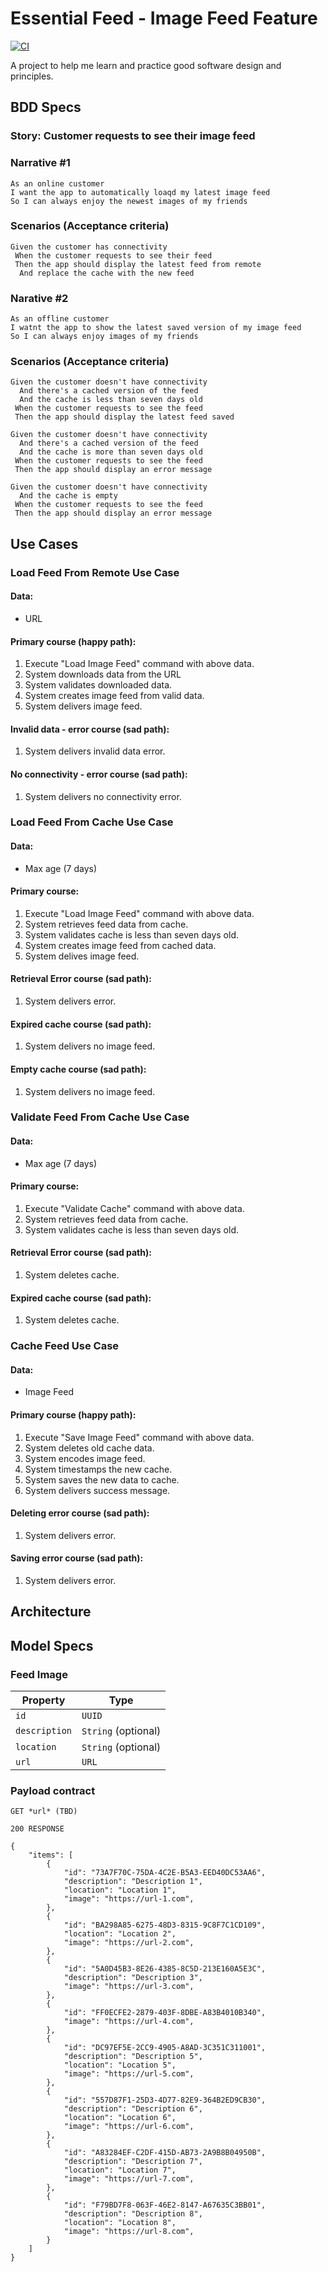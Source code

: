# Essential Feed - Image Feed Feature

[![CI](https://github.com/dsmith42/EssentialFeed/actions/workflows/CI.yml/badge.svg)](https://github.com/dsmith42/EssentialFeed/actions/workflows/CI.yml)

A project to help me learn and practice good software design and principles.

## BDD Specs

### Story: Customer requests to see their image feed

### Narrative #1
```
As an online customer
I want the app to automatically loaqd my latest image feed
So I can always enjoy the newest images of my friends
```
### Scenarios (Acceptance criteria)
```
Given the customer has connectivity
 When the customer requests to see their feed
 Then the app should display the latest feed from remote
  And replace the cache with the new feed
```
### Narative #2
```
As an offline customer
I watnt the app to show the latest saved version of my image feed
So I can always enjoy images of my friends
```
### Scenarios (Acceptance criteria)
```
Given the customer doesn't have connectivity
  And there's a cached version of the feed
  And the cache is less than seven days old
 When the customer requests to see the feed
 Then the app should display the latest feed saved

Given the customer doesn't have connectivity
  And there's a cached version of the feed
  And the cache is more than seven days old
 When the customer requests to see the feed
 Then the app should display an error message

Given the customer doesn't have connectivity
  And the cache is empty
 When the customer requests to see the feed
 Then the app should display an error message
```

## Use Cases

### Load Feed From Remote Use Case

#### Data:
- URL

#### Primary course (happy path):
1. Execute "Load Image Feed" command with above data.
2. System downloads data from the URL
3. System validates downloaded data.
4. System creates image feed from valid data.
5. System delivers image feed.

#### Invalid data - error course (sad path):
1. System delivers invalid data error.

#### No connectivity - error course (sad path):
1. System delivers no connectivity  error.


### Load Feed From Cache Use Case

#### Data:
- Max age (7 days)

#### Primary course:
1. Execute "Load Image Feed" command with above data.
2. System retrieves feed data from cache.
3. System validates cache is less than seven days old.
4. System creates image feed from cached data.
5. System delives image feed.

#### Retrieval Error course (sad path):
1. System delivers error.

#### Expired cache course (sad path):
1. System delivers no image feed.

#### Empty cache course (sad path):
1. System delivers no image feed.


### Validate Feed From Cache Use Case

#### Data:
- Max age (7 days)

#### Primary course:
1. Execute "Validate Cache" command with above data.
2. System retrieves feed data from cache.
3. System validates cache is less than seven days old.

#### Retrieval Error course (sad path):
1. System deletes cache.

#### Expired cache course (sad path):
1. System deletes cache.


### Cache Feed Use Case

#### Data:
- Image Feed

#### Primary course (happy path):
1. Execute "Save Image Feed" command with above data.
2. System deletes old cache data.
3. System encodes image feed.
4. System timestamps the new cache.
5. System saves the new data to cache.
6. System delivers success message.

#### Deleting error course (sad path):
1. System delivers error.

#### Saving error course (sad path):
1. System delivers error.

## Architecture

## Model Specs

### Feed Image

| Property      | Type                |
|---------------|---------------------|
| `id`          | `UUID`              |
| `description` | `String` (optional) |
| `location`    | `String` (optional) |
| `url`         | `URL`               |

### Payload contract

```
GET *url* (TBD)

200 RESPONSE

{
	"items": [
		{
			"id": "73A7F70C-75DA-4C2E-B5A3-EED40DC53AA6",
			"description": "Description 1",
			"location": "Location 1",
			"image": "https://url-1.com",
		},
		{
			"id": "BA298A85-6275-48D3-8315-9C8F7C1CD109",
			"location": "Location 2",
			"image": "https://url-2.com",
		},
		{
			"id": "5A0D45B3-8E26-4385-8C5D-213E160A5E3C",
			"description": "Description 3",
			"image": "https://url-3.com",
		},
		{
			"id": "FF0ECFE2-2879-403F-8DBE-A83B4010B340",
			"image": "https://url-4.com",
		},
		{
			"id": "DC97EF5E-2CC9-4905-A8AD-3C351C311001",
			"description": "Description 5",
			"location": "Location 5",
			"image": "https://url-5.com",
		},
		{
			"id": "557D87F1-25D3-4D77-82E9-364B2ED9CB30",
			"description": "Description 6",
			"location": "Location 6",
			"image": "https://url-6.com",
		},
		{
			"id": "A83284EF-C2DF-415D-AB73-2A9B8B04950B",
			"description": "Description 7",
			"location": "Location 7",
			"image": "https://url-7.com",
		},
		{
			"id": "F79BD7F8-063F-46E2-8147-A67635C3BB01",
			"description": "Description 8",
			"location": "Location 8",
			"image": "https://url-8.com",
		}
	]
}
```
